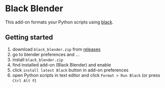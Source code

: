 # Black Blender

This add-on formats your Python scripts using [black](https://github.com/psf/black).

## Getting started

1. download `black_blender.zip` from [releases](https://github.com/kitta65/black-blender/releases)
2. go to blender preferences and ...
  1. install `black_blender.zip`
  2. find installed add-on (Black Blender) and enable
  3. click `install latest Black` button in add-on preferences
3. open Python scripts in text editor and click `Format > Run Black` (or press `Ctrl Alt F`)
